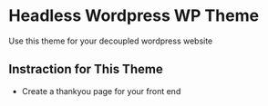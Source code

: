 <h1>Headless Wordpress WP Theme</h1>
<p>
    Use this theme for your decoupled wordpress website
</p>

<h2>
    Instraction for This Theme
</h2>

<ul>
    <li>
        Create a thankyou page for your front end
    </li>
</ul>